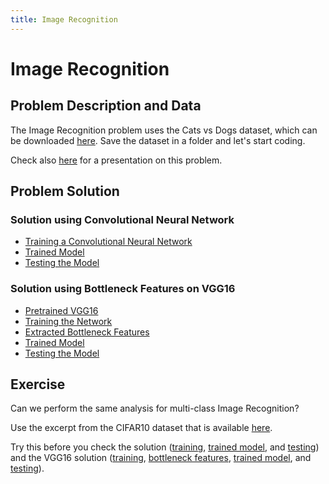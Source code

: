 ```yaml
---
title: Image Recognition
---
```


# Image Recognition

## Problem Description and Data

The Image Recognition problem uses the Cats vs Dogs dataset, which can be downloaded
<a target="_blank" href="{{site.dataurl}}/ImageRecognition/data.zip">here</a>.
Save the dataset in a folder and let's start coding.

Check also <a target="_blank" href="{{site.baseurl}}/presentations/ImageRecognition.pdf">here</a>
for a presentation on this problem.

## Problem Solution

### Solution using Convolutional Neural Network

- <a target="_blank" href="{{site.dataurl}}/ImageRecognition/training.py">Training a Convolutional Neural Network</a>
- <a target="_blank" href="{{site.dataurl}}/ImageRecognition/model.h5">Trained Model</a>
- <a target="_blank" href="{{site.dataurl}}/ImageRecognition/testing.py">Testing the Model</a>

### Solution using Bottleneck Features on VGG16

- <a target="_blank" href="{{site.dataurl}}/ImageRecognition/vgg16_pretrained_imagenet.h5">Pretrained VGG16</a>
- <a target="_blank" href="{{site.dataurl}}/ImageRecognition/training_vgg16.py">Training the Network</a>
- <a target="_blank" href="{{site.dataurl}}/ImageRecognition/bottleneck_features.zip">Extracted Bottleneck Features</a>
- <a target="_blank" href="{{site.dataurl}}/ImageRecognition/bottleneck_fc_model.h5">Trained Model</a>
- <a target="_blank" href="{{site.dataurl}}/ImageRecognition/testing_vgg16.py">Testing the Model</a>

## Exercise
Can we perform the same analysis for multi-class Image Recognition?

Use the excerpt from the CIFAR10 dataset that is available
<a target="_blank" href="{{site.dataurl}}/ImageRecognitionMultiClass/data.zip">here</a>.

Try this before you check the solution
(<a target="_blank" href="{{site.dataurl}}/ImageRecognitionMultiClass/training.py">training</a>,
<a target="_blank" href="{{site.dataurl}}/ImageRecognitionMultiClass/model.h5">trained model</a>, and
<a target="_blank" href="{{site.dataurl}}/ImageRecognitionMultiClass/testing.py">testing</a>)
and the VGG16 solution
(<a target="_blank" href="{{site.dataurl}}/ImageRecognitionMultiClass/training_vgg16.py">training</a>,
<a target="_blank" href="{{site.dataurl}}/ImageRecognitionMultiClass/bottleneck_features.zip">bottleneck features</a>,
<a target="_blank" href="{{site.dataurl}}/ImageRecognitionMultiClass/bottleneck_fc_model.h5">trained model</a>, and
<a target="_blank" href="{{site.dataurl}}/ImageRecognitionMultiClass/testing_vgg16.py">testing</a>).
